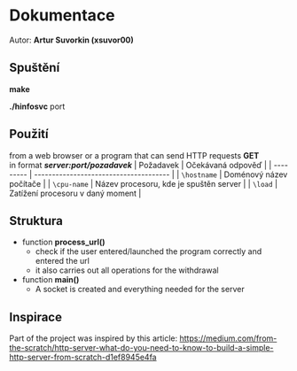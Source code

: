 # Dokumentace
Autor: **Artur Suvorkin (xsuvor00)**  

## Spuštění
**make**

**./hinfosvc** port

## Použití
from a web browser or a program that can send HTTP requests **GET**  
   in format ***server:port/pozadavek***
| Požadavek   | Očekávaná odpověď                      | 
| ---------   | -------------------------------------- |
| `\hostname` | Doménový název počítače                |
| `\cpu-name` | Název procesoru, kde je spuštěn server |
| `\load`     | Zatížení procesoru v daný moment	   |

## Struktura 
- function **process_url()**
    - check if the user entered/launched the program correctly and entered the url
    - it also carries out all operations for the withdrawal
- function **main()**
    - A socket is created and everything needed for the server 

## Inspirace
Part of the project was inspired by this article: https://medium.com/from-the-scratch/http-server-what-do-you-need-to-know-to-build-a-simple-http-server-from-scratch-d1ef8945e4fa
